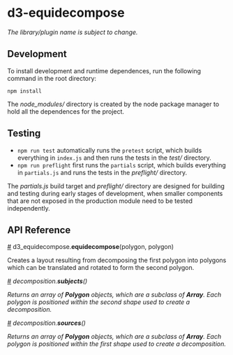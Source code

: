 # d3-equidecompose

*The library/plugin name is subject to change.*

## Development

To install development and runtime dependences, run the following command in the root directory:

```
npm install
```

The *node_modules/* directory is created by the node package manager to hold all the dependences for the project.

## Testing

- `npm run test` automatically runs the `pretest` script, which builds everything in `index.js` and then runs the tests in the *test/* directory.
- `npm run preflight` first runs the `partials` script, which builds everything in `partials.js` and runs the tests in the *preflight/* directory.

The *partials.js* build target and *preflight/* directory are designed for building and testing during early stages of development, when smaller components that are not exposed in the production module need to be tested independently.

## API Reference

<a name="equidecompose" href="#equidecompose">#</a> d3_equidecompose.<b>equidecompose</b>(polygon, polygon)

Creates a layout resulting from decomposing the first polygon into polygons which can be translated and rotated to form the second polygon.

<a name="decomposition_subjects" href="#decomposition_subjects">#</a> <i>decomposition<i>.<b>subjects</b>()

Returns an array of **Polygon** objects, which are a subclass of **Array**. Each polygon is positioned within the second shape used to create a decomposition.

<a name="decomposition_sources" href="#decomposition_sources">#</a> <i>decomposition<i>.<b>sources</b>()

Returns an array of **Polygon** objects, which are a subclass of **Array**. Each polygon is positioned within the first shape used to create a decomposition.


